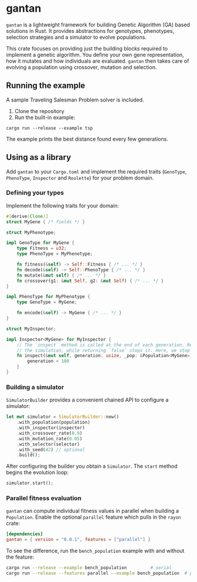 # gantan

`gantan` is a lightweight framework for building Genetic Algorithm (GA) based solutions in Rust. It provides abstractions for genotypes, phenotypes, selection strategies and a simulator to evolve populations.

This crate focuses on providing just the building blocks required to implement a genetic algorithm. You define your own gene representation, how it mutates and how individuals are evaluated. `gantan` then takes care of evolving a population using crossover, mutation and selection.


## Running the example

A sample Traveling Salesman Problem solver is included.

1. Clone the repository
2. Run the built-in example:

```shell
cargo run --release --example tsp
```


The example prints the best distance found every few generations.

## Using as a library

Add `gantan` to your `Cargo.toml` and implement the required traits (`GenoType`, `PhenoType`, `Inspector` and `Roulette`) for your problem domain.
### Defining your types

Implement the following traits for your domain:

```rust
#[derive(Clone)]
struct MyGene { /* fields */ }

struct MyPhenotype;

impl GenoType for MyGene {
    type Fitness = u32;
    type PhenoType = MyPhenotype;

    fn fitness(&self) -> Self::Fitness { /* ... */ }
    fn decode(&self) -> Self::PhenoType { /* ... */ }
    fn mutate(&mut self) { /* ... */ }
    fn crossover(g1: &mut Self, g2: &mut Self) { /* ... */ }
}

impl PhenoType for MyPhenotype {
    type GenoType = MyGene;

    fn encode(&self) -> MyGene { /* ... */ }
}

struct MyInspector;

impl Inspector<MyGene> for MyInspector {
    // The `inspect` method is called at the end of each generation. Returning `true` continues
    // the simulation, while returning `false` stops it. Here, we stop the simulation after 100 generations.
    fn inspect(&mut self, generation: usize, _pop: &Population<MyGene>) -> bool {
        generation < 100
    }
}
```


### Building a simulator

`SimulatorBuilder` provides a convenient chained API to configure a simulator:

```rust
let mut simulator = SimulatorBuilder::new()
    .with_population(population)
    .with_inspector(inspector)
    .with_crossover_rate(0.9)
    .with_mutation_rate(0.05)
    .with_selector(selector)
    .with_seed(42) // optional
    .build();
```

After configuring the builder you obtain a `Simulator`. The `start` method begins the evolution loop:

```rust
simulator.start();
```

### Parallel fitness evaluation

`gantan` can compute individual fitness values in parallel when building a `Population`.
Enable the optional `parallel` feature which pulls in the `rayon` crate:

```toml
[dependencies]
gantan = { version = "0.0.1", features = ["parallel"] }
```

To see the difference, run the `bench_population` example with and without the feature:

```bash
cargo run --release --example bench_population         # serial
cargo run --release --features parallel --example bench_population  # parallel
```

